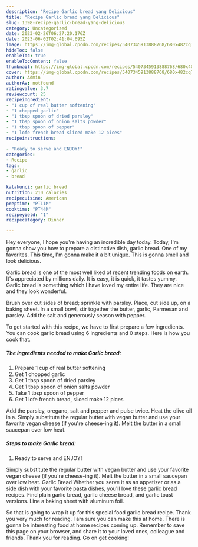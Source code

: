 ```yaml
---
description: "Recipe Garlic bread yang Delicious"
title: "Recipe Garlic bread yang Delicious"
slug: 1398-recipe-garlic-bread-yang-delicious
category: Uncategorized
date: 2023-02-26T06:27:20.176Z
date: 2023-06-02T02:41:04.695Z
image: https://img-global.cpcdn.com/recipes/5407345913888768/680x482cq70/garlic-bread-recipe-main-photo.jpg
hideToc: false
enableToc: true
enableTocContent: false
thumbnail: https://img-global.cpcdn.com/recipes/5407345913888768/680x482cq70/garlic-bread-recipe-main-photo.jpg
cover: https://img-global.cpcdn.com/recipes/5407345913888768/680x482cq70/garlic-bread-recipe-main-photo.jpg
author: Admin
authorAv: notfound
ratingvalue: 3.7
reviewcount: 25
recipeingredient:
- "1 cup of real butter softening"
- "1 chopped garlic"
- "1 tbsp spoon of dried parsley"
- "1 tbsp spoon of onion salts powder"
- "1 tbsp spoon of pepper"
- "1 lofe french bread sliced make 12 pices"
recipeinstructions:

- "Ready to serve and ENJOY!"
categories:
- Recipe
tags:
- garlic
- bread

katakunci: garlic bread 
nutrition: 210 calories
recipecuisine: American
preptime: "PT11M"
cooktime: "PT44M"
recipeyield: "1"
recipecategory: Dinner

---
```



Hey everyone, I hope you're having an incredible day today. Today, I'm gonna show you how to prepare a distinctive dish, garlic bread. One of my favorites. This time, I'm gonna make it a bit unique. This is gonna smell and look delicious.

Garlic bread is one of the most well liked of recent trending foods on earth. It's appreciated by millions daily. It is easy, it is quick, it tastes yummy. Garlic bread is something which I have loved my entire life. They are nice and they look wonderful.

Brush over cut sides of bread; sprinkle with parsley. Place, cut side up, on a baking sheet. In a small bowl, stir together the butter, garlic, Parmesan and parsley. Add the salt and generously season with pepper.


To get started with this recipe, we have to first prepare a few ingredients. You can cook garlic bread using 6 ingredients and 0 steps. Here is how you cook that.

<!--inarticleads1-->

##### The ingredients needed to make Garlic bread:

1. Prepare 1 cup of real butter softening
1. Get 1 chopped garlic
1. Get 1 tbsp spoon of dried parsley
1. Get 1 tbsp spoon of onion salts powder
1. Take 1 tbsp spoon of pepper
1. Get 1 lofe french bread, sliced make 12 pices


Add the parsley, oregano, salt and pepper and pulse twice. Heat the olive oil in a. Simply substitute the regular butter with vegan butter and use your favorite vegan cheese (if you&#39;re cheese-ing it). Melt the butter in a small saucepan over low heat. 

<!--inarticleads2-->

##### Steps to make Garlic bread:


1. Ready to serve and ENJOY!

Simply substitute the regular butter with vegan butter and use your favorite vegan cheese (if you&#39;re cheese-ing it). Melt the butter in a small saucepan over low heat. Garlic Bread Whether you serve it as an appetizer or as a side dish with your favorite pasta dishes, you&#39;ll love these garlic bread recipes. Find plain garlic bread, garlic cheese bread, and garlic toast versions. Line a baking sheet with aluminum foil. 

So that is going to wrap it up for this special food garlic bread recipe. Thank you very much for reading. I am sure you can make this at home. There is gonna be interesting food at home recipes coming up. Remember to save this page on your browser, and share it to your loved ones, colleague and friends. Thank you for reading. Go on get cooking!
